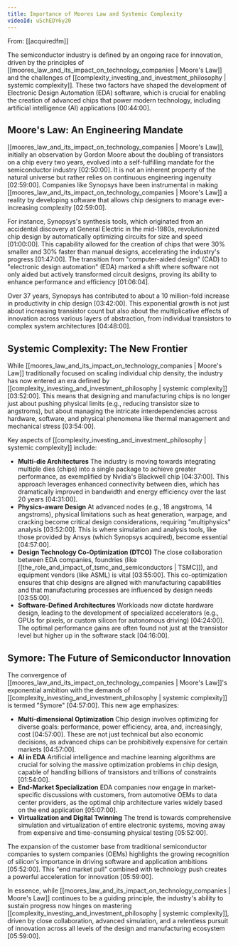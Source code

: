 ```yaml
---
title: Importance of Moores Law and Systemic Complexity
videoId: uSchEDY6y20
---
```


From: [[acquiredfm]] <br/> 

The semiconductor industry is defined by an ongoing race for innovation, driven by the principles of [[moores_law_and_its_impact_on_technology_companies | Moore's Law]] and the challenges of [[complexity_investing_and_investment_philosophy | systemic complexity]]. These two factors have shaped the development of Electronic Design Automation (EDA) software, which is crucial for enabling the creation of advanced chips that power modern technology, including artificial intelligence (AI) applications <a class="yt-timestamp" data-t="00:44:00">[00:44:00]</a>.

## Moore's Law: An Engineering Mandate

[[moores_law_and_its_impact_on_technology_companies | Moore's Law]], initially an observation by Gordon Moore about the doubling of transistors on a chip every two years, evolved into a self-fulfilling mandate for the semiconductor industry <a class="yt-timestamp" data-t="02:50:00">[02:50:00]</a>. It is not an inherent property of the natural universe but rather relies on continuous engineering ingenuity <a class="yt-timestamp" data-t="02:59:00">[02:59:00]</a>. Companies like Synopsys have been instrumental in making [[moores_law_and_its_impact_on_technology_companies | Moore's Law]] a reality by developing software that allows chip designers to manage ever-increasing complexity <a class="yt-timestamp" data-t="02:59:00">[02:59:00]</a>.

For instance, Synopsys's synthesis tools, which originated from an accidental discovery at General Electric in the mid-1980s, revolutionized chip design by automatically optimizing circuits for size and speed <a class="yt-timestamp" data-t="01:00:00">[01:00:00]</a>. This capability allowed for the creation of chips that were 30% smaller and 30% faster than manual designs, accelerating the industry's progress <a class="yt-timestamp" data-t="01:47:00">[01:47:00]</a>. The transition from "computer-aided design" (CAD) to "electronic design automation" (EDA) marked a shift where software not only aided but actively transformed circuit designs, proving its ability to enhance performance and efficiency <a class="yt-timestamp" data-t="01:06:04">[01:06:04]</a>.

Over 37 years, Synopsys has contributed to about a 10 million-fold increase in productivity in chip design <a class="yt-timestamp" data-t="03:42:00">[03:42:00]</a>. This exponential growth is not just about increasing transistor count but also about the multiplicative effects of innovation across various layers of abstraction, from individual transistors to complex system architectures <a class="yt-timestamp" data-t="04:48:00">[04:48:00]</a>.

## Systemic Complexity: The New Frontier

While [[moores_law_and_its_impact_on_technology_companies | Moore's Law]] traditionally focused on scaling individual chip density, the industry has now entered an era defined by [[complexity_investing_and_investment_philosophy | systemic complexity]] <a class="yt-timestamp" data-t="03:52:00">[03:52:00]</a>. This means that designing and manufacturing chips is no longer just about pushing physical limits (e.g., reducing transistor size to angstroms), but about managing the intricate interdependencies across hardware, software, and physical phenomena like thermal management and mechanical stress <a class="yt-timestamp" data-t="03:54:00">[03:54:00]</a>.

Key aspects of [[complexity_investing_and_investment_philosophy | systemic complexity]] include:
*   **Multi-die Architectures** The industry is moving towards integrating multiple dies (chips) into a single package to achieve greater performance, as exemplified by Nvidia's Blackwell chip <a class="yt-timestamp" data-t="04:37:00">[04:37:00]</a>. This approach leverages enhanced connectivity between dies, which has dramatically improved in bandwidth and energy efficiency over the last 20 years <a class="yt-timestamp" data-t="04:31:00">[04:31:00]</a>.
*   **Physics-aware Design** At advanced nodes (e.g., 18 angstroms, 14 angstroms), physical limitations such as heat generation, warpage, and cracking become critical design considerations, requiring "multiphysics" analysis <a class="yt-timestamp" data-t="03:52:00">[03:52:00]</a>. This is where simulation and analysis tools, like those provided by Ansys (which Synopsys acquired), become essential <a class="yt-timestamp" data-t="04:57:00">[04:57:00]</a>.
*   **Design Technology Co-Optimization (DTCO)** The close collaboration between EDA companies, foundries (like [[the_role_and_impact_of_tsmc_and_semiconductors | TSMC]]), and equipment vendors (like ASML) is vital <a class="yt-timestamp" data-t="03:55:00">[03:55:00]</a>. This co-optimization ensures that chip designs are aligned with manufacturing capabilities and that manufacturing processes are influenced by design needs <a class="yt-timestamp" data-t="03:55:00">[03:55:00]</a>.
*   **Software-Defined Architectures** Workloads now dictate hardware design, leading to the development of specialized accelerators (e.g., GPUs for pixels, or custom silicon for autonomous driving) <a class="yt-timestamp" data-t="04:24:00">[04:24:00]</a>. The optimal performance gains are often found not just at the transistor level but higher up in the software stack <a class="yt-timestamp" data-t="04:16:00">[04:16:00]</a>.

## Symore: The Future of Semiconductor Innovation

The convergence of [[moores_law_and_its_impact_on_technology_companies | Moore's Law]]'s exponential ambition with the demands of [[complexity_investing_and_investment_philosophy | systemic complexity]] is termed "Symore" <a class="yt-timestamp" data-t="04:57:00">[04:57:00]</a>. This new age emphasizes:
*   **Multi-dimensional Optimization** Chip design involves optimizing for diverse goals: performance, power efficiency, area, and, increasingly, cost <a class="yt-timestamp" data-t="04:57:00">[04:57:00]</a>. These are not just technical but also economic decisions, as advanced chips can be prohibitively expensive for certain markets <a class="yt-timestamp" data-t="04:57:00">[04:57:00]</a>.
*   **AI in EDA** Artificial intelligence and machine learning algorithms are crucial for solving the massive optimization problems in chip design, capable of handling billions of transistors and trillions of constraints <a class="yt-timestamp" data-t="01:54:00">[01:54:00]</a>.
*   **End-Market Specialization** EDA companies now engage in market-specific discussions with customers, from automotive OEMs to data center providers, as the optimal chip architecture varies widely based on the end application <a class="yt-timestamp" data-t="05:07:00">[05:07:00]</a>.
*   **Virtualization and Digital Twinning** The trend is towards comprehensive simulation and virtualization of entire electronic systems, moving away from expensive and time-consuming physical testing <a class="yt-timestamp" data-t="05:52:00">[05:52:00]</a>.

The expansion of the customer base from traditional semiconductor companies to system companies (OEMs) highlights the growing recognition of silicon's importance in driving software and application ambitions <a class="yt-timestamp" data-t="05:52:00">[05:52:00]</a>. This "end market pull" combined with technology push creates a powerful acceleration for innovation <a class="yt-timestamp" data-t="05:59:00">[05:59:00]</a>.

In essence, while [[moores_law_and_its_impact_on_technology_companies | Moore's Law]] continues to be a guiding principle, the industry's ability to sustain progress now hinges on mastering [[complexity_investing_and_investment_philosophy | systemic complexity]], driven by close collaboration, advanced simulation, and a relentless pursuit of innovation across all levels of the design and manufacturing ecosystem <a class="yt-timestamp" data-t="05:59:00">[05:59:00]</a>.